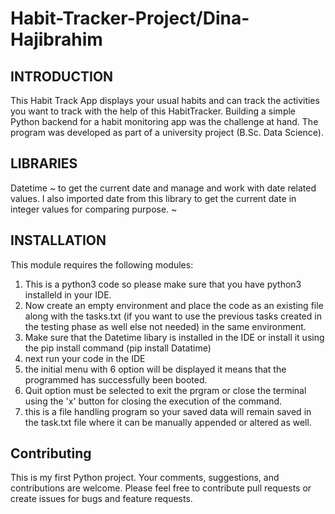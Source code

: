 # Habit-Tracker-Project/Dina-Hajibrahim

INTRODUCTION
------------

This Habit Track App displays your usual habits and can track the activities you want to track with the help of this HabitTracker. 
Building a simple Python backend for a habit monitoring app was the challenge at hand.
The program was developed as part of a university project (B.Sc. Data Science). 

LIBRARIES
------------
Datetime
~ to get the current date and manage and work with date related values. I also imported date from this library to get the current date in integer values for comparing purpose. ~


INSTALLATION 
------------

This module requires the following modules:
  1. This is a python3 code so please make sure that you have python3 installeld in your IDE. 
  2. Now create an empty environment and place the code as an existing file along with the tasks.txt (if you want to use the previous tasks created in the testing phase as well else not needed) in the same environment.
  3. Make sure that the Datetime libary is installed in the IDE or install it using the pip install command (pip install Datatime)
  4. next run your code in the IDE
  5. the initial menu with 6 option will be displayed it means that the programmed has successfully been booted.
  6. Quit option must be selected to exit the prgram or close the terminal using the 'x' button for closing the execution of the command.
  7. this is a file handling program so your saved data will remain saved in the task.txt file where it can be manually appended or altered as well.
  
Contributing
------------
This is my first Python project. Your comments, suggestions, and contributions are welcome. Please feel free to contribute pull requests or create issues for bugs and feature requests.
